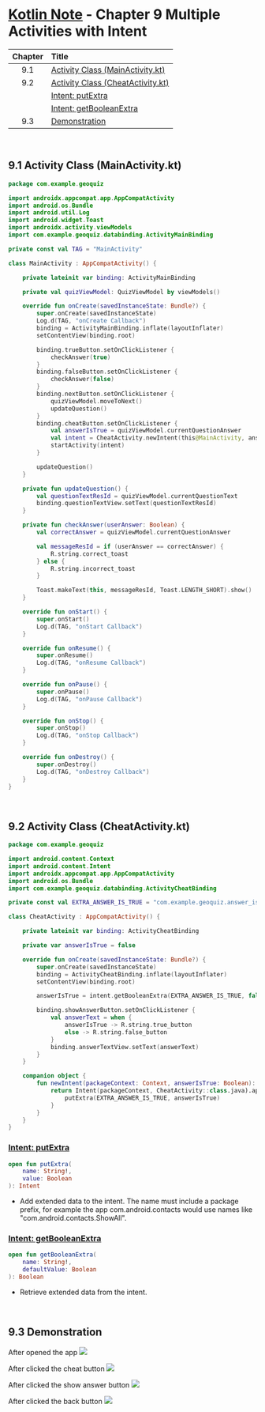 # [Kotlin Note](../../README.md) - Chapter 9 Multiple Activities with Intent
| Chapter | Title |
| :-: | :- |
| 9.1 | [Activity Class (MainActivity.kt)](#91-activity-class-mainactivitykt) |
| 9.2 | [Activity Class (CheatActivity.kt)](#92-activity-class-cheatactivitykt) |
|  | [Intent: putExtra](#intent-putextra) |
|  | [Intent: getBooleanExtra](#intent-getbooleanextra) |
| 9.3 | [Demonstration](#93-demonstration) |

<br />

## 9.1 Activity Class (MainActivity.kt)
```kotlin
package com.example.geoquiz

import androidx.appcompat.app.AppCompatActivity
import android.os.Bundle
import android.util.Log
import android.widget.Toast
import androidx.activity.viewModels
import com.example.geoquiz.databinding.ActivityMainBinding

private const val TAG = "MainActivity"

class MainActivity : AppCompatActivity() {

    private lateinit var binding: ActivityMainBinding

    private val quizViewModel: QuizViewModel by viewModels()

    override fun onCreate(savedInstanceState: Bundle?) {
        super.onCreate(savedInstanceState)
        Log.d(TAG, "onCreate Callback")
        binding = ActivityMainBinding.inflate(layoutInflater)
        setContentView(binding.root)

        binding.trueButton.setOnClickListener {
            checkAnswer(true)
        }
        binding.falseButton.setOnClickListener {
            checkAnswer(false)
        }
        binding.nextButton.setOnClickListener {
            quizViewModel.moveToNext()
            updateQuestion()
        }
        binding.cheatButton.setOnClickListener {
            val answerIsTrue = quizViewModel.currentQuestionAnswer
            val intent = CheatActivity.newIntent(this@MainActivity, answerIsTrue)
            startActivity(intent)
        }

        updateQuestion()
    }

    private fun updateQuestion() {
        val questionTextResId = quizViewModel.currentQuestionText
        binding.questionTextView.setText(questionTextResId)
    }

    private fun checkAnswer(userAnswer: Boolean) {
        val correctAnswer = quizViewModel.currentQuestionAnswer

        val messageResId = if (userAnswer == correctAnswer) {
            R.string.correct_toast
        } else {
            R.string.incorrect_toast
        }

        Toast.makeText(this, messageResId, Toast.LENGTH_SHORT).show()
    }

    override fun onStart() {
        super.onStart()
        Log.d(TAG, "onStart Callback")
    }

    override fun onResume() {
        super.onResume()
        Log.d(TAG, "onResume Callback")
    }

    override fun onPause() {
        super.onPause()
        Log.d(TAG, "onPause Callback")
    }

    override fun onStop() {
        super.onStop()
        Log.d(TAG, "onStop Callback")
    }

    override fun onDestroy() {
        super.onDestroy()
        Log.d(TAG, "onDestroy Callback")
    }
}
```

<br />

## 9.2 Activity Class (CheatActivity.kt)
```kotlin
package com.example.geoquiz

import android.content.Context
import android.content.Intent
import androidx.appcompat.app.AppCompatActivity
import android.os.Bundle
import com.example.geoquiz.databinding.ActivityCheatBinding

private const val EXTRA_ANSWER_IS_TRUE = "com.example.geoquiz.answer_is_true"

class CheatActivity : AppCompatActivity() {

    private lateinit var binding: ActivityCheatBinding

    private var answerIsTrue = false

    override fun onCreate(savedInstanceState: Bundle?) {
        super.onCreate(savedInstanceState)
        binding = ActivityCheatBinding.inflate(layoutInflater)
        setContentView(binding.root)

        answerIsTrue = intent.getBooleanExtra(EXTRA_ANSWER_IS_TRUE, false)

        binding.showAnswerButton.setOnClickListener {
            val answerText = when {
                answerIsTrue -> R.string.true_button
                else -> R.string.false_button
            }
            binding.answerTextView.setText(answerText)
        }
    }

    companion object {
        fun newIntent(packageContext: Context, answerIsTrue: Boolean): Intent {
            return Intent(packageContext, CheatActivity::class.java).apply {
                putExtra(EXTRA_ANSWER_IS_TRUE, answerIsTrue)
            }
        }
    }
}
```

### [Intent: putExtra](https://developer.android.com/reference/kotlin/android/content/Intent#putextra)
```kotlin
open fun putExtra(
    name: String!, 
    value: Boolean
): Intent
```
- Add extended data to the intent. The name must include a package prefix, for example the app com.android.contacts would use names like "com.android.contacts.ShowAll".

### [Intent: getBooleanExtra](https://developer.android.com/reference/kotlin/android/content/Intent#getbooleanextra)
```kotlin
open fun getBooleanExtra(
    name: String!, 
    defaultValue: Boolean
): Boolean
```
- Retrieve extended data from the intent.

<br />

## 9.3 Demonstration
After opened the app
![](../../images/Part%20I/image_9_1.png)

After clicked the cheat button
![](../../images/Part%20I/image_9_2.png)

After clicked the show answer button
![](../../images/Part%20I/image_9_3.png)

After clicked the back button
![](../../images/Part%20I/image_9_4.png)

<br />
